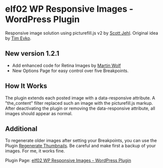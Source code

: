 # elf02 WP Responsive Images - WordPress Plugin

Responsive image solution using picturefill.js v2 by [Scott Jehl][1]. Original idea by [Tim Evko][2].

## New version 1.2.1
* Add enhanced code for Retina Images by [Martin Wolf][5]
* New Options Page for easy control over five Breakpoints.

## How It Works
The plugin extends each posted image with a data-responsive attribute. A "the_content" filter replaced such an image with the picturefill.js markup. After deactivating the plugin or removing the data-responsive attribute, all images should appear as normal.

## Additional
To regenerate older images after setting your Breakpoints, you can use the Plugin [Regenerate Thumbnails][4]. Be careful and make first a backup of your images. For me, it works fine.

Plugin Page: [elf02 WP Responsive Images - WordPress Plugin][3]

  [1]: http://scottjehl.github.io/picturefill/
  [2]: https://github.com/tevko/wp-tevko-responsive-images
  [3]: http://elf02.de/elf02-wp-respo…rdpress-plugin/
  [4]: http://wordpress.org/plugins/regenerate-thumbnails/
  [5]: http://visuellegedanken.de/